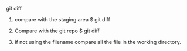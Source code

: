git diff <file name>

1. compare with the staging area
    $ git diff <file name>

2. Compare with the git repo
    $ git diff <repo index> <file name>

3. if not using the filename
    compare all the file in the working directory.